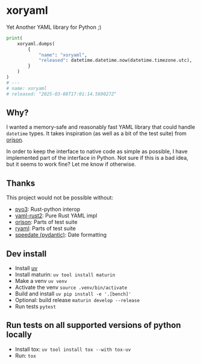 # xoryaml

Yet Another YAML library for Python ;)

```python
print(
    xoryaml.dumps(
        {
            "name": "xoryaml",
            "released": datetime.datetime.now(datetime.timezone.utc),
        }
    )
)
# ---
# name: xoryaml
# released: "2025-03-08T17:01:14.569027Z"
```


## Why?

I wanted a memory-safe and reasonably fast YAML library that could handle
`datetime` types. It takes inspiration (as well as a bit of the test suite)
from [orjson](https://github.com/ijl/orjson).

In order to keep the interface to native code as simple as possible, I have
implemented part of the interface in Python. Not sure if this is a bad idea, but
it seems to work fine? Let me know if otherwise.

## Thanks

This project would not be possible without:

- [pyo3](https://pyo3.rs/): Rust-python interop
- [yaml-rust2](https://github.com/ethiraric/yaml-rust2): Pure Rust YAML impl
- [orjson](https://github.com/ijl/orjson): Parts of test suite
- [ryaml](https://github.com/emmatyping/ryaml): Parts of test suite
- [speedate (pydantic)](https://github.com/pydantic/speedate): Date formatting


## Dev install
- Install [uv](https://docs.astral.sh/uv/getting-started/installation/)
- Install maturin: `uv tool install maturin`
- Make a venv `uv venv`
- Activate the venv `source .venv/bin/activate`
- Build and install `uv pip install -e '.[bench]'`
- Optional: build release `maturin develop --release`
- Run tests `pytest`

## Run tests on all supported versions of python locally

- Install tox: `uv tool install tox --with tox-uv`
- Run: `tox`
